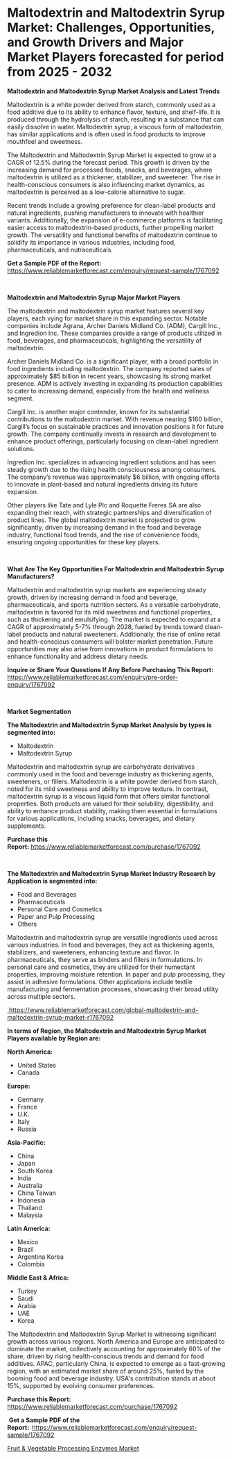 <p><h1>Maltodextrin and Maltodextrin Syrup Market: Challenges, Opportunities, and Growth Drivers and Major Market Players forecasted for period from 2025 - 2032</h1></p><p><strong>Maltodextrin and Maltodextrin Syrup Market Analysis and Latest Trends</strong></p>
<p><p>Maltodextrin is a white powder derived from starch, commonly used as a food additive due to its ability to enhance flavor, texture, and shelf-life. It is produced through the hydrolysis of starch, resulting in a substance that can easily dissolve in water. Maltodextrin syrup, a viscous form of maltodextrin, has similar applications and is often used in food products to improve mouthfeel and sweetness.</p><p>The Maltodextrin and Maltodextrin Syrup Market is expected to grow at a CAGR of 12.5% during the forecast period. This growth is driven by the increasing demand for processed foods, snacks, and beverages, where maltodextrin is utilized as a thickener, stabilizer, and sweetener. The rise in health-conscious consumers is also influencing market dynamics, as maltodextrin is perceived as a low-calorie alternative to sugar.</p><p>Recent trends include a growing preference for clean-label products and natural ingredients, pushing manufacturers to innovate with healthier variants. Additionally, the expansion of e-commerce platforms is facilitating easier access to maltodextrin-based products, further propelling market growth. The versatility and functional benefits of maltodextrin continue to solidify its importance in various industries, including food, pharmaceuticals, and nutraceuticals.</p></p>
<p><strong>Get a Sample PDF of the Report:&nbsp;</strong> <a href="https://www.reliablemarketforecast.com/enquiry/request-sample/1767092?utm_campaign=2441&utm_medium=2&utm_source=Github&utm_content=ia&utm_term=15022025&utm_id=maltodextrin-and-maltodextrin-syrup">https://www.reliablemarketforecast.com/enquiry/request-sample/1767092</a></p>
<p>&nbsp;</p>
<p><strong>Maltodextrin and Maltodextrin Syrup Major Market Players</strong></p>
<p><p>The maltodextrin and maltodextrin syrup market features several key players, each vying for market share in this expanding sector. Notable companies include Agrana, Archer Daniels Midland Co. (ADM), Cargill Inc., and Ingredion Inc. These companies provide a range of products utilized in food, beverages, and pharmaceuticals, highlighting the versatility of maltodextrin.</p><p>Archer Daniels Midland Co. is a significant player, with a broad portfolio in food ingredients including maltodextrin. The company reported sales of approximately $85 billion in recent years, showcasing its strong market presence. ADM is actively investing in expanding its production capabilities to cater to increasing demand, especially from the health and wellness segment.</p><p>Cargill Inc. is another major contender, known for its substantial contributions to the maltodextrin market. With revenue nearing $160 billion, Cargill’s focus on sustainable practices and innovation positions it for future growth. The company continually invests in research and development to enhance product offerings, particularly focusing on clean-label ingredient solutions.</p><p>Ingredion Inc. specializes in advancing ingredient solutions and has seen steady growth due to the rising health consciousness among consumers. The company’s revenue was approximately $6 billion, with ongoing efforts to innovate in plant-based and natural ingredients driving its future expansion.</p><p>Other players like Tate and Lyle Plc and Roquette Freres SA are also expanding their reach, with strategic partnerships and diversification of product lines. The global maltodextrin market is projected to grow significantly, driven by increasing demand in the food and beverage industry, functional food trends, and the rise of convenience foods, ensuring ongoing opportunities for these key players.</p></p>
<p>&nbsp;</p>
<p><strong>What Are The Key Opportunities For Maltodextrin and Maltodextrin Syrup Manufacturers?</strong></p>
<p><p>Maltodextrin and maltodextrin syrup markets are experiencing steady growth, driven by increasing demand in food and beverage, pharmaceuticals, and sports nutrition sectors. As a versatile carbohydrate, maltodextrin is favored for its mild sweetness and functional properties, such as thickening and emulsifying. The market is expected to expand at a CAGR of approximately 5-7% through 2028, fueled by trends toward clean-label products and natural sweeteners. Additionally, the rise of online retail and health-conscious consumers will bolster market penetration. Future opportunities may also arise from innovations in product formulations to enhance functionality and address dietary needs.</p></p>
<p><strong>Inquire or Share Your Questions If Any Before Purchasing This Report:</strong> <a href="https://www.reliablemarketforecast.com/enquiry/pre-order-enquiry/1767092?utm_campaign=2441&utm_medium=2&utm_source=Github&utm_content=ia&utm_term=15022025&utm_id=maltodextrin-and-maltodextrin-syrup">https://www.reliablemarketforecast.com/enquiry/pre-order-enquiry/1767092</a></p>
<p>&nbsp;</p>
<p><strong>Market Segmentation</strong></p>
<p><strong>The Maltodextrin and Maltodextrin Syrup Market Analysis by types is segmented into:</strong></p>
<p><ul><li>Maltodextrin</li><li>Maltodextrin Syrup</li></ul></p>
<p><p>Maltodextrin and maltodextrin syrup are carbohydrate derivatives commonly used in the food and beverage industry as thickening agents, sweeteners, or fillers. Maltodextrin is a white powder derived from starch, noted for its mild sweetness and ability to improve texture. In contrast, maltodextrin syrup is a viscous liquid form that offers similar functional properties. Both products are valued for their solubility, digestibility, and ability to enhance product stability, making them essential in formulations for various applications, including snacks, beverages, and dietary supplements.</p></p>
<p><strong>Purchase this Report:&nbsp;</strong><a href="https://www.reliablemarketforecast.com/purchase/1767092?utm_campaign=2441&utm_medium=2&utm_source=Github&utm_content=ia&utm_term=15022025&utm_id=maltodextrin-and-maltodextrin-syrup">https://www.reliablemarketforecast.com/purchase/1767092</a></p>
<p>&nbsp;</p>
<p><strong>The Maltodextrin and Maltodextrin Syrup Market Industry Research by Application is segmented into:</strong></p>
<p><ul><li>Food and Beverages</li><li>Pharmaceuticals</li><li>Personal Care and Cosmetics</li><li>Paper and Pulp Processing</li><li>Others</li></ul></p>
<p><p>Maltodextrin and maltodextrin syrup are versatile ingredients used across various industries. In food and beverages, they act as thickening agents, stabilizers, and sweeteners, enhancing texture and flavor. In pharmaceuticals, they serve as binders and fillers in formulations. In personal care and cosmetics, they are utilized for their humectant properties, improving moisture retention. In paper and pulp processing, they assist in adhesive formulations. Other applications include textile manufacturing and fermentation processes, showcasing their broad utility across multiple sectors.</p></p>
<p><a href="https://www.reliablemarketforecast.com/global-maltodextrin-and-maltodextrin-syrup-market-r1767092?utm_campaign=2441&utm_medium=2&utm_source=Github&utm_content=ia&utm_term=15022025&utm_id=maltodextrin-and-maltodextrin-syrup">&nbsp;https://www.reliablemarketforecast.com/global-maltodextrin-and-maltodextrin-syrup-market-r1767092</a></p>
<p><strong>In terms of Region, the Maltodextrin and Maltodextrin Syrup Market Players available by Region are:</strong></p>
<p>
    <p> <strong> North America: </strong>
        <ul>
            <li>United States</li>
            <li>Canada</li>
        </ul>
        </p> 
    <p> <strong> Europe: </strong>
        <ul>
            <li>Germany</li>
            <li>France</li>
            <li>U.K.</li>
            <li>Italy</li>
            <li>Russia</li>
        </ul>
        </p> 
    <p> <strong> Asia-Pacific: </strong>
        <ul>
            <li>China</li>
            <li>Japan</li>
            <li>South Korea</li>
            <li>India</li>
            <li>Australia</li>
            <li>China Taiwan</li>
            <li>Indonesia</li>
            <li>Thailand</li>
            <li>Malaysia</li>
        </ul>
        </p> 
    <p> <strong> Latin America: </strong>
        <ul>
            <li>Mexico</li>
            <li>Brazil</li>
            <li>Argentina Korea</li>
            <li>Colombia</li>
        </ul>
        </p> 
    <p> <strong> Middle East & Africa: </strong>
        <ul>
            <li>Turkey</li>
            <li>Saudi</li>
            <li>Arabia</li>
            <li>UAE</li>
            <li>Korea</li>
        </ul>
    </p>
    </p>
<p><p>The Maltodextrin and Maltodextrin Syrup Market is witnessing significant growth across various regions. North America and Europe are anticipated to dominate the market, collectively accounting for approximately 60% of the share, driven by rising health-conscious trends and demand for food additives. APAC, particularly China, is expected to emerge as a fast-growing region, with an estimated market share of around 25%, fueled by the booming food and beverage industry. USA's contribution stands at about 15%, supported by evolving consumer preferences.</p></p>
<p><strong>Purchase this Report: </strong><a href="https://www.reliablemarketforecast.com/purchase/1767092?utm_campaign=2441&utm_medium=2&utm_source=Github&utm_content=ia&utm_term=15022025&utm_id=maltodextrin-and-maltodextrin-syrup">https://www.reliablemarketforecast.com/purchase/1767092</a></p>
<p>&nbsp;<strong>Get a Sample PDF of the Report:&nbsp;&nbsp;</strong><a href="https://www.reliablemarketforecast.com/enquiry/request-sample/1767092?utm_campaign=2441&utm_medium=2&utm_source=Github&utm_content=ia&utm_term=15022025&utm_id=maltodextrin-and-maltodextrin-syrup">https://www.reliablemarketforecast.com/enquiry/request-sample/1767092</a></p>
<p><strong></strong></p>
<p><p><a href="https://github.com/bolalfredia7777/Market-Research-Report-List-1/blob/main/fruit-vegetable-processing-enzymes-market.md?utm_campaign=2441&utm_medium=2&utm_source=Github&utm_content=ia&utm_term=15022025&utm_id=maltodextrin-and-maltodextrin-syrup">Fruit & Vegetable Processing Enzymes Market</a></p></p>